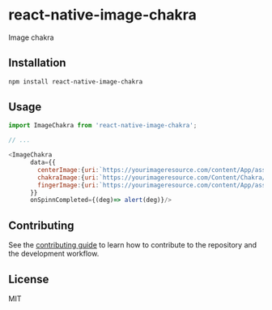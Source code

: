 # react-native-image-chakra

Image chakra

## Installation

```sh
npm install react-native-image-chakra
```

## Usage

```js
import ImageChakra from 'react-native-image-chakra';

// ...

<ImageChakra 
      data={{
        centerImage:{uri:`https://yourimageresource.com/content/App/assets/images/spinner/Hand.png`},
        chakraImage:{uri:`https://yourimageresource.com/Content/Chakra/m2tkbjnvx2g.png`},
        fingerImage:{uri:`https://yourimageresource.com/content/App/assets/images/spinner/Spin-wheel-04.png`}
      }}
      onSpinnCompleted={(deg)=> alert(deg)}/>
```

## Contributing

See the [contributing guide](CONTRIBUTING.md) to learn how to contribute to the repository and the development workflow.

## License

MIT

